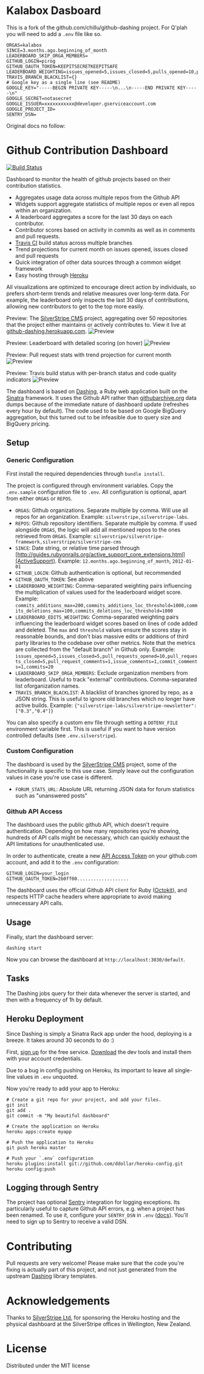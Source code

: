 # Kalabox Dasboard

This is a fork of the github.com/chillu/github-dashing project. For Q'plah you will need to add a `.env` file like so.

```
ORGAS=kalabox
SINCE=3.months.ago.beginning_of_month
LEADERBOARD_SKIP_ORGA_MEMBERS=
GITHUB_LOGIN=pirog
GITHUB_OAUTH_TOKEN=KEEPITSECRETKEEPITSAFE
LEADERBOARD_WEIGHTING=issues_opened=5,issues_closed=5,pulls_opened=10,pulls_closed=5,pulls_comments=1,issues_comments=1,commits_comments=1,commits=20
TRAVIS_BRANCH_BLACKLIST={}
# Google key as a single line (see README)
GOOGLE_KEY="-----BEGIN PRIVATE KEY-----\n...\n-----END PRIVATE KEY-----\n"
GOOGLE_SECRET=notasecret
GOOGLE_ISSUER=xxxxxxxxxxx@developer.gserviceaccount.com
GOOGLE_PROJECT_ID=
SENTRY_DSN=
```

Original docs no follow:

# Github Contribution Dashboard

[![Build Status](https://travis-ci.org/chillu/github-dashing.png?branch=master)](https://travis-ci.org/chillu/github-dashing)

Dashboard to monitor the health of github projects based on their contribution statistics.

 - Aggregates usage data across multiple repos from the Github API
 - Widgets support aggregate statistics of multiple repos or even all repos within an organization.
 - A leaderboard aggregates a score for the last 30 days on each contributor.
 - Contributor scores based on activity in commits as well as in comments and pull requests.
 - [Travis CI](http://travis-ci.org) build status across multiple branches
 - Trend projections for current month on issues opened, issues closed and pull requests
 - Quick integration of other data sources through a common widget framework
 - Easy hosting through [Heroku](http://heroku.com)

All visualizations are optimized to encourage direct action by individuals, so prefers short-term trends and
relative measures over long-term data. For example, the leaderboard only inspects the last 30 days
of contributions, allowing new contributors to get to the top more easily.

Preview: The [SilverStripe CMS](http://silverstripe.org) project, aggregating over 50 repositories
that the project either maintains or actively contributes to.
View it live at [github-dashing.herokuapp.com](http://github-dashing.herokuapp.com/default).
![Preview](assets/images/preview.png?raw=true)

Preview: Leaderboard with detailed scoring (on hover)
![Preview](assets/images/preview_leaderboard.png?raw=true)

Preview: Pull request stats with trend projection for current month
![Preview](assets/images/preview_stats.png?raw=true)

Preview: Travis build status with per-branch status and code quality indicators
![Preview](assets/images/preview_travis.png?raw=true)

The dashboard is based on [Dashing](http://shopify.github.com/dashing), a Ruby web application
built on the [Sinatra](http://www.sinatrarb.com) framework. It uses the Github API rather than
[githubarchive.org](http://githubarchive.org) data dumps because of the immediate nature
of dashboard update (refreshes every hour by default). The code used to be based
on Google BigQuery aggregation, but this turned out to be infeasible due to query size and BigQuery pricing.

## Setup

### Generic Configuration

First install the required dependencies through `bundle install`.

The project is configured through environment variables.
Copy the `.env.sample` configuration file to `.env`.
All configuration is optional, apart from either `ORGAS` or `REPOS`.

 * `ORGAS`: Github organizations. Separate multiple by comma. Will use all repos for an organization.
   Example: `silverstripe,silverstripe-labs`.
 * `REPOS`: Github repository identifiers. Separate multiple by comma. If used alongside `ORGAS`, the logic will add
   all mentioned repos to the ones retrieved from `ORGAS`.
   Example: `silverstripe/silverstripe-framework,silverstripe/silverstripe-cms`
 * `SINCE`: Date string, or relative time parsed through [http://guides.rubyonrails.org/active_support_core_extensions.html](ActiveSupport). Example: `12.months.ago.beginning_of_month`, `2012-01-01`
 * `GITHUB_LOGIN`: Github authentication is optional, but recommended
 * `GITHUB_OAUTH_TOKEN`: See above
 * `LEADERBOARD_WEIGHTING`: Comma-separated weighting pairs influencing the multiplication of values
   used for the leaderboard widget score.
   Example: `commits_additions_max=200,commits_additions_loc_threshold=1000,commits_deletions_max=100,commits_deletions_loc_threshold=1000`
 * `LEADERBOARD_EDITS_WEIGHTING`: Comma-separated weighting pairs influencing the leaderboard widget scores based on lines of code added and deleted. The `max` and `threshold` values ensure the scores stay in reasonable bounds, and don't bias massive edits or additions of third party libraries to the codebase over other metrics. Note that the metrics are collected from the "default branch" in Github only.
   Example: `issues_opened=5,issues_closed=5,pull_requests_opened=10,pull_requests_closed=5,pull_request_comments=1,issue_comments=1,commit_comments=1,commits=20`
 * `LEADERBOARD_SKIP_ORGA_MEMBERS`: Exclude organization members from leaderboard. Useful to track "external" contributions. Comma-separated list oforganization names.
 * `TRAVIS_BRANCH_BLACKLIST`: A blacklist of branches ignored by repo, as a JSON string.
   This is useful to ignore old branches which no longer have active builds.
   Example: `{"silverstripe-labs/silverstripe-newsletter":["0.3","0.4"]}`

You can also specify a custom env file through setting a `DOTENV_FILE` environment variable first.
This is useful if you want to have version controlled defaults (see `.env.silverstripe`).

### Custom Configuration

The dashboard is used by the [SilverStripe CMS](http://silverstripe.org) project,
some of the functionality is specific to this use case. Simply leave out the configuration values
in case you're use case is different.

 * `FORUM_STATS_URL`: Absolute URL returning JSON data for forum statistics such as "unanswered posts"

### Github API Access

The dashboard uses the public github API, which doesn't require authentication.
Depending on how many repositories you're showing, hundreds of API calls might be necessary,
which can quickly exhaust the API limitations for unauthenticated use.

In order to authenticate, create a new [API Access Token](https://github.com/settings/applications)
on your github.com account, and add it to the `.env` configuration:

	GITHUB_LOGIN=your_login
	GITHUB_OAUTH_TOKEN=2b0ff00...................

The dashboard uses the official Github API client for Ruby ([Octokit](https://github.com/octokit/octokit.rb)),
and respects HTTP cache headers where appropriate to avoid making unnecessary API calls.

## Usage

Finally, start the dashboard server:

	dashing start

Now you can browse the dashboard at `http://localhost:3030/default`.

## Tasks

The Dashing jobs query for their data whenever the server is started, and then with a frequency of 1h by default.

## Heroku Deployment

Since Dashing is simply a Sinatra Rack app under the hood, deploying is a breeze.
It takes around 30 seconds to do :)

First, [sign up](https://id.heroku.com/signup) for the free service.
[Download](https://devcenter.heroku.com/articles/quickstart) the dev tools
and install them with your account credentials.

Due to a bug in config pushing on Heroku, its important to leave all single-line values in `.env` unquoted.

Now you're ready to add your app to Heroku:

	# Create a git repo for your project, and add your files.
	git init
	git add .
	git commit -m "My beautiful dashboard"

	# Create the application on Heroku
	heroku apps:create myapp

	# Push the application to Heroku
	git push heroku master

	# Push your `.env` configuration
	heroku plugins:install git://github.com/ddollar/heroku-config.git
	heroku config:push

## Logging through Sentry

The project has optional [Sentry](http://getsentry.com) integration for logging exceptions.
Its particularly useful to capture Github API errors, e.g. when a project has been renamed.
To use it, configure your `SENTRY_DSN` in `.env` ([docs](https://getsentry.com/docs/)).
You'll need to sign up to Sentry to receive a valid DSN.

# Contributing

Pull requests are very welcome! Please make sure that the code you're fixing is actually
part of this project, and not just generated from the upstream [Dashing]() library templates.

# Acknowledgements

Thanks to [SilverStripe Ltd.](http://silverstripe.com) for sponsoring the Heroku hosting
and the physical dashboard at the SilverStripe offices in Wellington, New Zealand.

# License
Distributed under the MIT license
